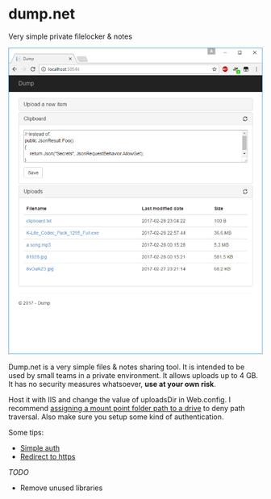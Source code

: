 # dump.net
Very simple private filelocker &amp; notes

![Preview](screenshot.png "How it looks like in a browser")

Dump.net is a very simple files & notes sharing tool. It is intended to be used by small teams in a private environment. It allows uploads up to 4 GB.
It has no security measures whatsoever, **use at your own risk**.

Host it with IIS and change the value of uploadsDir in Web.config. I recommend [assigning a mount point folder path to a drive](https://technet.microsoft.com/nl-nl/library/cc753321(v=ws.11).aspx) to deny path traversal. Also make sure you setup some kind of authentication.

Some tips:
* [Simple auth](https://github.com/nabehiro/HttpAuthModule)
* [Redirect to https](https://stackoverflow.com/a/9823208)

*TODO*
- Remove unused libraries
